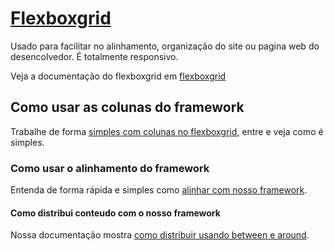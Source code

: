 # [Flexboxgrid](https://www.flexboxgrid.xyz)

Usado para facilitar no alinhamento, organização do site ou pagina web do desencolvedor. É totalmente responsivo.

Veja a documentação do flexboxgrid em [flexboxgrid](flexboxgrid.xyz)

## Como usar as colunas do framework

Trabalhe de forma [simples com colunas no flexboxgrid](https://flexboxgrid.xyz/Colunas), entre e veja como é simples.

### Como usar o alinhamento do framework

Entenda de forma rápida e simples como [alinhar com nosso framework](https://flexboxgrid.xyz/Alinhamento).

#### Como distribui conteudo com o nosso framework

Nossa documentação mostra [como distribuir usando between e around](https://flexboxgrid.xyz/Distribuicao).
